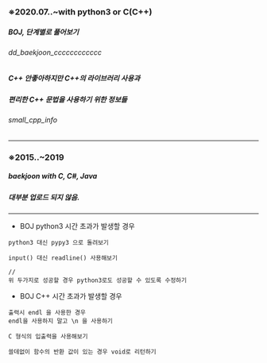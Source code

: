### ※2020.07..~with python3 or C(C++)
##### BOJ, 단계별로 풀어보기
###### dd_baekjoon_cccccccccccc

##### C++ 안좋아하지만 C++의 라이브러리 사용과
##### 편리한 C++ 문법을 사용하기 위한 정보들
###### small_cpp_info

*************************************************************************

### ※2015..~2019
##### baekjoon with C, C#, Java
##### 대부분 업로드 되지 않음.

*************************************************************************


* BOJ python3 시간 초과가 발생할 경우
```
python3 대신 pypy3 으로 돌려보기

input() 대신 readline() 사용해보기

//
위 두가지로 성공할 경우 python3로도 성공할 수 있도록 수정하기
```

* BOJ C++ 시간 초과가 발생할 경우
```
출력시 endl 을 사용한 경우
endl을 사용하지 말고 \n 을 사용하기

C 형식의 입출력을 사용해보기

쓸데없이 함수의 반환 값이 있는 경우 void로 리턴하기
```